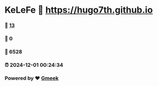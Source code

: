 # KeLeFe :link: https://hugo7th.github.io 
### :page_facing_up: [13](https://hugo7th.github.io/tag.html) 
### :speech_balloon: 0 
### :hibiscus: 6528 
### :alarm_clock: 2024-12-01 00:24:34 
### Powered by :heart: [Gmeek](https://github.com/Meekdai/Gmeek)
